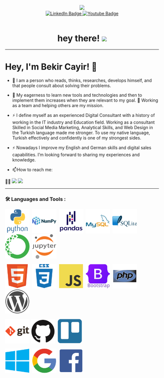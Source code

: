 <div id="header" align="center">
  <img src="https://media.giphy.com/media/M9gbBd9nbDrOTu1Mqx/giphy.gif" width="100"/>
</div>
<div id="badges" align="center">
  <a href="https://www.linkedin.com/in/bekir-cayir/">
    <img src="https://img.shields.io/badge/LinkedIn-blue?style=for-the-badge&logo=linkedin&logoColor=white" alt="LinkedIn Badge"/>
  </a>
  <a href="https://www.youtube.com/c/BekirCAYIR100bin">
    <img src="https://img.shields.io/badge/YouTube-red?style=for-the-badge&logo=youtube&logoColor=white" alt="Youtube Badge"/>
  </a>
  <br>
  <img src="https://komarev.com/ghpvc/?username=Bekircayir&style=flat-square&color=blue" alt=""/>
  
  <h1>
  hey there!
  <img src="https://media.giphy.com/media/hvRJCLFzcasrR4ia7z/giphy.gif" width="30px"/>
</h1>
</div>


---

# Hey, I'm Bekir Cayir!  👋




 

- :telescope: I am a person who reads, thinks, researches, develops himself, and that people consult about solving their problems.

- :seedling: My eagerness to learn new tools and technologies and then to implement them increases when they are relevant to my goal.  🤝 Working as a team and helping others are my mission.

- :zap: I define myself as an experienced Digital Consultant with a history of working in the IT industry and Education field. Working as a consultant Skilled in Social Media Marketing, Analytical Skills, and Web Design in the Turkish language made me stronger. To use my native language, Turkish effectively and confidently is one of my strongest sides.

- :zap: Nowadays I improve my English and German skills and digital sales capabilities. I’m looking forward to sharing my experiences and knowledge.


- :mailbox:How to reach me: 

:man_technologist: 
[![](https://img.shields.io/youtube/channel/subscribers/UCivHpTQ1Y5ts7tjQv2-02Ew?style=social)](https://www.youtube.com/c/BekirCAYIR100bin)
[![](https://img.shields.io/github/watchers/Bekircayir?style=social)](https://www.github.com/Bekircayir)


---

### :hammer_and_wrench: Languages and Tools :

<div>
  
  <img src="https://github.com/devicons/devicon/blob/master/icons/python/python-original-wordmark.svg" title="Python" alt="Python " width="80" height="80"/>&nbsp;
  <img src="https://github.com/devicons/devicon/blob/master/icons/numpy/numpy-original-wordmark.svg" title="Numpy"  alt="Numpy" width="80" height="80"/>&nbsp;
  <img src="https://github.com/devicons/devicon/blob/master/icons/pandas/pandas-original-wordmark.svg" title="Pandas" alt="Pandas" width="80" height="80"/>&nbsp;
  <img src="https://github.com/devicons/devicon/blob/master/icons/mysql/mysql-original-wordmark.svg" title="MySQL"  alt="MySQL" width="80" height="80"/>&nbsp;
  <img src="https://github.com/devicons/devicon/blob/master/icons/sqlite/sqlite-original-wordmark.svg" title="SQLite" alt="SQLite" width="80" height="80"/>&nbsp;
  <img src="https://github.com/devicons/devicon/blob/master/icons/anaconda/anaconda-original.svg" title="Anaconda" alt="Anaconda" width="80" height="80"/>&nbsp;
  <img src="https://github.com/devicons/devicon/blob/master/icons/jupyter/jupyter-original-wordmark.svg" title="jupyter" alt="jupyter" width="80" height="80"/>&nbsp;
  
  
  
  <img src="https://github.com/devicons/devicon/blob/master/icons/html5/html5-original.svg" title="HTML5" alt="HTML" width="80" height="80"/>&nbsp;
  <img src="https://github.com/devicons/devicon/blob/master/icons/css3/css3-plain-wordmark.svg"  title="CSS3" alt="CSS" width="80" height="80"/>&nbsp;
   <img src="https://github.com/devicons/devicon/blob/master/icons/javascript/javascript-original.svg" title="JavaScript" alt="JavaScript" width="80" height="80"/>&nbsp;
  <img src="https://github.com/devicons/devicon/blob/master/icons/bootstrap/bootstrap-original-wordmark.svg" title="Bootstrap" alt="Bootstrap" width="80" height="80"/>&nbsp;
  <img src="https://github.com/devicons/devicon/blob/master/icons/php/php-original.svg" title="php" alt="php" width="80" height="80"/>&nbsp;
  <img src="https://github.com/devicons/devicon/blob/master/icons/wordpress/wordpress-plain.svg" title="Wordpress" alt="Wordpress" width="80" height="80"/>&nbsp;
  
  
  
  
  <img src="https://github.com/devicons/devicon/blob/master/icons/git/git-original-wordmark.svg" title="Git" alt="Git" width="80" height="80"/>
  <img src="https://github.com/devicons/devicon/blob/master/icons/github/github-original.svg" title="github" alt="github" width="80" height="80"/>&nbsp;
  <img src="https://github.com/devicons/devicon/blob/master/icons/trello/trello-plain.svg" title="Trello" alt="Trello" width="80" height="80"/>&nbsp;

  
  
  
  
  <img src="https://github.com/devicons/devicon/blob/master/icons/windows8/windows8-original.svg" title="Windows" alt="Windows" width="80" height="80"/>&nbsp;
  <img src="https://github.com/devicons/devicon/blob/master/icons/google/google-original.svg" title="Google" alt="Google" width="80" height="80"/>&nbsp;
  <img src="https://github.com/devicons/devicon/blob/master/icons/facebook/facebook-original.svg" title="Facebook" alt="Facebook" width="80" height="80"/>&nbsp;

   
  
  
</div>

<!--
**Bekircayir/Bekircayir** is a ✨ _special_ ✨ repository because its `README.md` (this file) appears on your GitHub profile.

Here are some ideas to get you started:

- 🔭 I’m currently working on ...
- 🌱 I’m currently learning ...
- 👯 I’m looking to collaborate on ...
- 🤔 I’m looking for help with ...
- 💬 Ask me about ...
- 📫 How to reach me: ...
- 😄 Pronouns: ...
- ⚡ Fun fact: ...
-->
